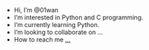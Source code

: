 - Hi, I’m @01wan
- I’m interested in Python and C programming.
- I’m currently learning Python.
- I’m looking to collaborate on ...
- How to reach me [...](https://www.linkedin.com/in/ekursat/)

<!---
01wan/01wan is a ✨ special ✨ repository because its `README.md` (this file) appears on your GitHub profile.
You can click the Preview link to take a look at your changes.
--->
